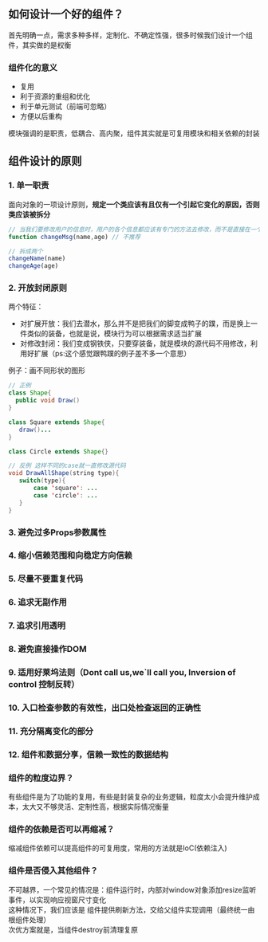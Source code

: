 ## 如何设计一个好的组件？
首先明确一点，需求多种多样，定制化、不确定性强，很多时候我们设计一个组件，其实做的是权衡  
### 组件化的意义
* 复用
* 利于资源的重组和优化
* 利于单元测试（前端可忽略）
* 方便以后重构

模块强调的是职责，低耦合、高内聚，组件其实就是可复用模块和相关依赖的封装  
## 组件设计的原则
### 1. 单一职责
面向对象的一项设计原则，**规定一个类应该有且仅有一个引起它变化的原因，否则类应该被拆分**  

````js
// 当我们要修改用户的信息时，用户的各个信息都应该有专门的方法去修改，而不是直接在一个方法里可以更改所有的信息，职责分明！！！
function changeMsg(name,age) // 不推荐

// 拆成两个
changeName(name)
changeAge(age)
````
### 2. 开放封闭原则
两个特征：
* 对扩展开放：我们去潜水，那么并不是把我们的脚变成鸭子的蹼，而是换上一件类似的装备，也就是说，模块行为可以根据需求适当扩展
* 对修改封闭：我们变成钢铁侠，只要穿装备，就是模块的源代码不用修改，利用好扩展（ps:这个感觉跟鸭蹼的例子差不多一个意思）

例子：画不同形状的图形
````java
// 正例 
class Shape{
  public void Draw()
}

class Square extends Shape{
   draw()... 
}

class Circle extends Shape{}

// 反例 这样不同的case就一直修改源代码
void DrawAllShape(string type){
   switch(type){
       case 'square': ...
       case 'circle': ... 
   }
}

````

### 3. 避免过多Props参数属性
### 4. 缩小信赖范围和向稳定方向信赖
### 5. 尽量不要重复代码
### 6. 追求无副作用
### 7. 追求引用透明
### 8. 避免直接操作DOM
### 9. 适用好莱坞法则（Dont call us,we`ll call you, Inversion of control 控制反转）
### 10. 入口检查参数的有效性，出口处检查返回的正确性
### 11. 充分隔离变化的部分
### 12. 组件和数据分享，信赖一致性的数据结构


### 组件的粒度边界？
有些组件是为了功能的复用，有些是封装复杂的业务逻辑，粒度太小会提升维护成本，太大又不够灵活、定制性高，根据实际情况衡量
### 组件的依赖是否可以再缩减？
缩减组件依赖可以提高组件的可复用度，常用的方法就是IoC(依赖注入)
### 组件是否侵入其他组件？
不可越界，一个常见的情况是：组件运行时，内部对window对象添加resize监听事件，以实现响应视窗尺寸变化  
这种情况下，我们应该是 组件提供刷新方法，交给父组件实现调用（最终统一由根组件处理）  
次优方案就是，当组件destroy前清理复原
